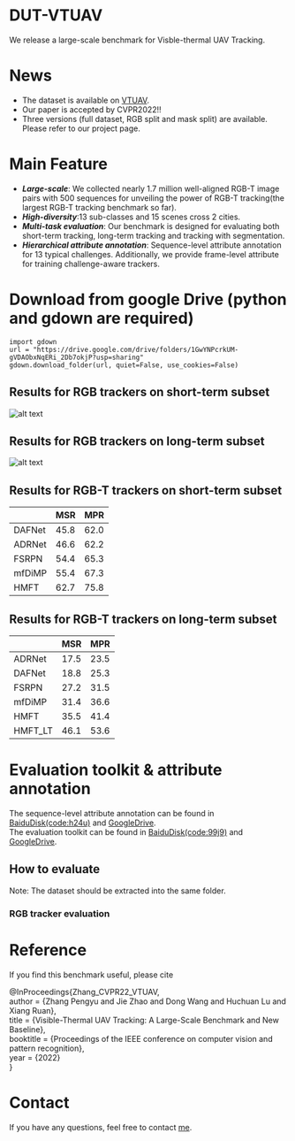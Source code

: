 # DUT-VTUAV
We release a large-scale benchmark for Visble-thermal UAV Tracking.

# News

* The dataset is available on [VTUAV](https://zhang-pengyu.github.io/DUT-VTUAV/).
* Our paper is accepted by CVPR2022!!
* Three versions (full dataset, RGB split and mask split) are available. Please refer to our project page.
# Main Feature
* **_Large-scale_**: We collected nearly 1.7 million well-aligned RGB-T image pairs with 500 sequences for unveiling the power of RGB-T tracking(the largest RGB-T tracking benchmark so far).
* **_High-diversity_**:13 sub-classes and 15 scenes cross 2 cities.
* **_Multi-task evaluation_**: Our benchmark is designed for evaluating both short-term tracking, long-term tracking and tracking with segmentation.
* **_Hierarchical attribute annotation_**: Sequence-level attribute annotation for 13 typical challenges. Additionally, we provide frame-level attribute for training challenge-aware trackers.
# Download from google Drive (python and gdown are required)
```
import gdown
url = "https://drive.google.com/drive/folders/1GwYNPcrkUM-gVDAObxNqERi_2Db7okjP?usp=sharing"
gdown.download_folder(url, quiet=False, use_cookies=False)
```
## Results for RGB trackers on short-term subset
![alt text](https://github.com/zhang-pengyu/DUT-VTUAV/blob/main/figs/RGB_SOTA_ST.png)

## Results for RGB trackers on long-term subset
![alt text](https://github.com/zhang-pengyu/DUT-VTUAV/blob/main/figs/RGB_SOTA_LT.png)

## Results for RGB-T trackers on short-term subset
|  | MSR | MPR |
| ------ | ------ | ------ |
| DAFNet | 45.8 | 62.0 |
| ADRNet | 46.6 | 62.2 |
| FSRPN | 54.4 | 65.3 |
| mfDiMP | 55.4 | 67.3 |
| HMFT | 62.7 | 75.8 |
## Results for RGB-T trackers on long-term subset
|  | MSR | MPR |
| ------ | ------ | ------ |
| ADRNet | 17.5 | 23.5 |
| DAFNet | 18.8 | 25.3 |
| FSRPN | 27.2 | 31.5 |
| mfDiMP | 31.4 | 36.6 |
| HMFT | 35.5 | 41.4 |
| HMFT_LT | 46.1 | 53.6 |
# Evaluation toolkit & attribute annotation
The sequence-level attribute annotation can be found in [BaiduDisk(code:h24u)](https://pan.baidu.com/s/1sjufDVycKSg9_bz9jENxiw) and [GoogleDrive](https://drive.google.com/file/d/1tieIXdGvpnF0EChl6ergT4L3nj2mwFQq/view?usp=sharing).\
The evaluation toolkit can be found in [BaiduDisk(code:99j9)](https://pan.baidu.com/s/1vzdsjLP9qWlwFHLBsYMLmQ) and [GoogleDrive](https://drive.google.com/file/d/1B3609O1TUC9WIfNqevKK-OOlGGiJ11m0/view?usp=sharing).
## How to evaluate
Note: The dataset should be extracted into the same folder.
### RGB tracker evaluation
 
# Reference
If you find this benchmark useful, please cite

@InProceedings{Zhang_CVPR22_VTUAV,\
  author = {Zhang Pengyu and Jie Zhao and Dong Wang and Huchuan Lu and Xiang Ruan},\
  title = {Visible-Thermal UAV Tracking: A Large-Scale Benchmark and New Baseline},\
  booktitle = {Proceedings of the IEEE conference on computer vision and pattern recognition},\
  year = {2022}\
}

# Contact
If you have any questions, feel free to contact [me](mailto:pyzhang@mail.dlut.edu.cn).

